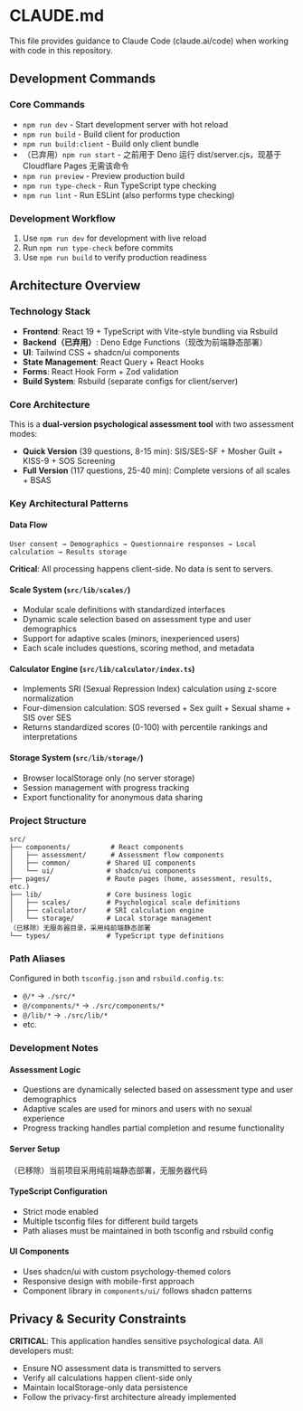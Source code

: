 # CLAUDE.md

This file provides guidance to Claude Code (claude.ai/code) when working with code in this repository.

## Development Commands

### Core Commands
- `npm run dev` - Start development server with hot reload
- `npm run build` - Build client for production
 - `npm run build:client` - Build only client bundle
- （已弃用）`npm run start` - 之前用于 Deno 运行 dist/server.cjs，现基于 Cloudflare Pages 无需该命令
- `npm run preview` - Preview production build
- `npm run type-check` - Run TypeScript type checking
- `npm run lint` - Run ESLint (also performs type checking)

### Development Workflow
1. Use `npm run dev` for development with live reload
2. Run `npm run type-check` before commits
3. Use `npm run build` to verify production readiness

## Architecture Overview

### Technology Stack
- **Frontend**: React 19 + TypeScript with Vite-style bundling via Rsbuild
- **Backend（已弃用）**: Deno Edge Functions（现改为前端静态部署）
- **UI**: Tailwind CSS + shadcn/ui components
- **State Management**: React Query + React Hooks
- **Forms**: React Hook Form + Zod validation
- **Build System**: Rsbuild (separate configs for client/server)

### Core Architecture
This is a **dual-version psychological assessment tool** with two assessment modes:
- **Quick Version** (39 questions, 8-15 min): SIS/SES-SF + Mosher Guilt + KISS-9 + SOS Screening
- **Full Version** (117 questions, 25-40 min): Complete versions of all scales + BSAS

### Key Architectural Patterns

#### Data Flow
```
User consent → Demographics → Questionnaire responses → Local calculation → Results storage
```
**Critical**: All processing happens client-side. No data is sent to servers.

#### Scale System (`src/lib/scales/`)
- Modular scale definitions with standardized interfaces
- Dynamic scale selection based on assessment type and user demographics
- Support for adaptive scales (minors, inexperienced users)
- Each scale includes questions, scoring method, and metadata

#### Calculator Engine (`src/lib/calculator/index.ts`)
- Implements SRI (Sexual Repression Index) calculation using z-score normalization
- Four-dimension calculation: SOS reversed + Sex guilt + Sexual shame + SIS over SES
- Returns standardized scores (0-100) with percentile rankings and interpretations

#### Storage System (`src/lib/storage/`)
- Browser localStorage only (no server storage)
- Session management with progress tracking
- Export functionality for anonymous data sharing

### Project Structure
```
src/
├── components/          # React components
│   ├── assessment/      # Assessment flow components
│   ├── common/         # Shared UI components
│   └── ui/             # shadcn/ui components
├── pages/              # Route pages (home, assessment, results, etc.)
├── lib/                # Core business logic
│   ├── scales/         # Psychological scale definitions
│   ├── calculator/     # SRI calculation engine
│   └── storage/        # Local storage management
（已移除）无服务器目录，采用纯前端静态部署
└── types/              # TypeScript type definitions
```

### Path Aliases
Configured in both `tsconfig.json` and `rsbuild.config.ts`:
- `@/*` → `./src/*`
- `@/components/*` → `./src/components/*`
- `@/lib/*` → `./src/lib/*`
- etc.

### Development Notes

#### Assessment Logic
- Questions are dynamically selected based on assessment type and user demographics
- Adaptive scales are used for minors and users with no sexual experience
- Progress tracking handles partial completion and resume functionality

#### Server Setup
（已移除）当前项目采用纯前端静态部署，无服务器代码

#### TypeScript Configuration
- Strict mode enabled
- Multiple tsconfig files for different build targets
- Path aliases must be maintained in both tsconfig and rsbuild config

#### UI Components
- Uses shadcn/ui with custom psychology-themed colors
- Responsive design with mobile-first approach
- Component library in `components/ui/` follows shadcn patterns

## Privacy & Security Constraints

**CRITICAL**: This application handles sensitive psychological data. All developers must:
- Ensure NO assessment data is transmitted to servers
- Verify all calculations happen client-side only
- Maintain localStorage-only data persistence
- Follow the privacy-first architecture already implemented
